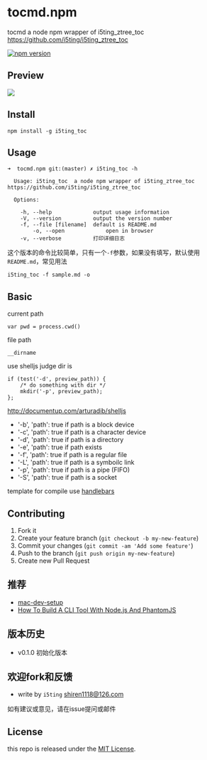 tocmd.npm
=========

tocmd  a node npm wrapper of i5ting_ztree_toc https://github.com/i5ting/i5ting_ztree_toc 

[![npm version](https://badge.fury.io/js/i5ting_toc.svg)](http://badge.fury.io/js/i5ting_toc)

## Preview 

![](https://github.com/i5ting/i5ting_ztree_toc/blob/master/demo/3.png)

## Install 

	npm install -g i5ting_toc
	
## Usage

```
➜  tocmd.npm git:(master) ✗ i5ting_toc -h

  Usage: i5ting_toc  a node npm wrapper of i5ting_ztree_toc https://github.com/i5ting/i5ting_ztree_toc 

  Options:

    -h, --help             output usage information
    -V, --version          output the version number
    -f, --file [filename]  default is README.md 
		-o, --open             open in browser
    -v, --verbose          打印详细日志
```

这个版本的命令比较简单，只有一个`-f`参数，如果没有填写，默认使用`README.md`，常见用法

	i5ting_toc -f sample.md -o
	
	
## Basic

current path

	var pwd = process.cwd()


file path 

	__dirname
	
	
use shelljs judge dir is

	if (test('-d', preview_path)) { 
		/* do something with dir */ 
		mkdir('-p', preview_path);
	};
	
http://documentup.com/arturadib/shelljs

- '-b', 'path': true if path is a block device
- '-c', 'path': true if path is a character device
- '-d', 'path': true if path is a directory
- '-e', 'path': true if path exists
- '-f', 'path': true if path is a regular file
- '-L', 'path': true if path is a symboilc link
- '-p', 'path': true if path is a pipe (FIFO)
- '-S', 'path': true if path is a socket

template for compile use [handlebars](http://handlebarsjs.com/)


## Contributing

1. Fork it
2. Create your feature branch (`git checkout -b my-new-feature`)
3. Commit your changes (`git commit -am 'Add some feature'`)
4. Push to the branch (`git push origin my-new-feature`)
5. Create new Pull Request

## 推荐

- [mac-dev-setup](http://aaaaaashu.gitbooks.io/mac-dev-setup/content/index.html)
- [How To Build A CLI Tool With Node.js And PhantomJS](http://www.smashingmagazine.com/2014/02/12/build-cli-tool-nodejs-phantomjs/)

## 版本历史

- v0.1.0 初始化版本

## 欢迎fork和反馈

- write by `i5ting` shiren1118@126.com

如有建议或意见，请在issue提问或邮件

## License

this repo is released under the [MIT
License](http://www.opensource.org/licenses/MIT).
